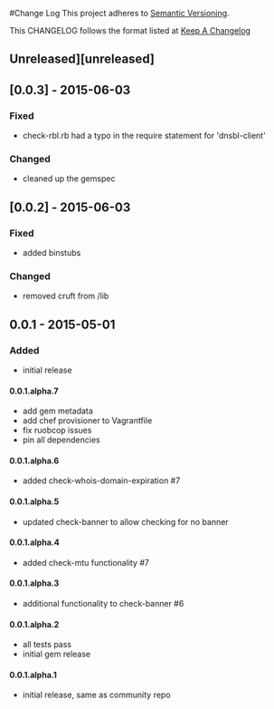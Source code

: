 #Change Log
This project adheres to [Semantic Versioning](http://semver.org/).

This CHANGELOG follows the format listed at [Keep A Changelog](http://keepachangelog.com/)

## Unreleased][unreleased]

## [0.0.3] - 2015-06-03
### Fixed
- check-rbl.rb had a typo in the require statement for 'dnsbl-client'

### Changed
- cleaned up the gemspec

## [0.0.2] - 2015-06-03

### Fixed
- added binstubs

### Changed
- removed cruft from /lib

## 0.0.1 - 2015-05-01

### Added
- initial release

#### 0.0.1.alpha.7

* add gem metadata
* add chef provisioner to Vagrantfile
* fix ruobcop issues
* pin all dependencies

#### 0.0.1.alpha.6

* added check-whois-domain-expiration #7

#### 0.0.1.alpha.5

* updated check-banner to allow checking for no banner

#### 0.0.1.alpha.4

* added check-mtu functionality #7

#### 0.0.1.alpha.3

* additional functionality to check-banner #6

#### 0.0.1.alpha.2

* all tests pass
* initial gem release

#### 0.0.1.alpha.1

* initial release, same as community repo
